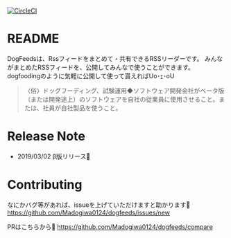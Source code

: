 [![CircleCI](https://circleci.com/gh/Madogiwa0124/dogfeeds.svg?style=svg)](https://circleci.com/gh/Madogiwa0124/dogfeeds)

# README
DogFeedsは、Rssフィードをまとめて・共有できるRSSリーダーです。
みんながまとめたRSSフィードを、公開してみんなで使うことができます。
dogfoodingのように気軽に公開して使って貰えればUo･ｪ･oU

>〈俗〉ドッグフーディング、試験運用◆ソフトウェア開発会社がベータ版（または開発途上）のソフトウェアを自社の従業員に使用させること。または、社員が自社製品を使うこと。

# Release Note
* 2019/03/02 β版リリース🎉

# Contributing
なにかバグ等があれば、issueを上げていただけますと助かります🙏
https://github.com/Madogiwa0124/dogfeeds/issues/new

PRはこちらから🙇
https://github.com/Madogiwa0124/dogfeeds/compare
